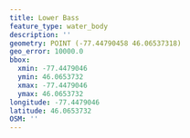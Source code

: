 ```yaml
---
title: Lower Bass
feature_type: water_body
description: ''
geometry: POINT (-77.44790458 46.06537318)
geo_error: 10000.0
bbox:
  xmin: -77.4479046
  ymin: 46.0653732
  xmax: -77.4479046
  ymax: 46.0653732
longitude: -77.4479046
latitude: 46.0653732
OSM: ''
---
```

